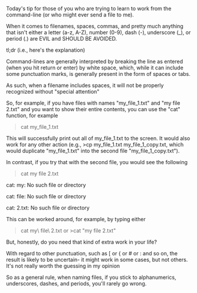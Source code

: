 Today's tip for those of you who are trying to learn to work from the command-line (or who might ever send a file to me).

When it comes to filenames, spaces, commas, and pretty much anything that isn't either a letter (a-z, A-Z), number (0-9), dash (-), underscore (_), or period (.) are EVIL and SHOULD BE AVOIDED.



tl;dr (i.e., here's the explanation)

Command-lines are generally interpreted by breaking the line as entered (when you hit return or enter) by white space, which, while it can include some punctuation marks, is generally present in the form of spaces or tabs.

As such, when a filename includes spaces, it will not be properly recognized without "special attention"

So, for example, if you have files with names "my_file_1.txt" and "my file 2.txt" and you want to show their entire contents, you can use the "cat" function, for example

>cat my_file_1.txt

This will successfully print out all of my_file_1.txt to the screen. It would also work for any other action (e.g., >cp my_file_1.txt my_file_1_copy.txt, which would duplicate "my_file_1.txt" into the second file "my_file_1_copy.txt").

In contrast, if you try that with the second file, you would see the following

>cat my file 2.txt

cat: my: No such file or directory

cat: file: No such file or directory

cat: 2.txt: No such file or directory

This can be worked around, for example, by typing either

>cat my\ file\ 2.txt or >cat "my file 2.txt"



But, honestly, do you need that kind of extra work in your life?

With regard to other punctuation, such as [ or { or # or : and so on, the result is likely to be uncertain- it might work in some cases, but not others. It's not really worth the guessing in my opinion

So as a general rule, when naming files, if you stick to alphanumerics, underscores, dashes, and periods, you'll rarely go wrong.
